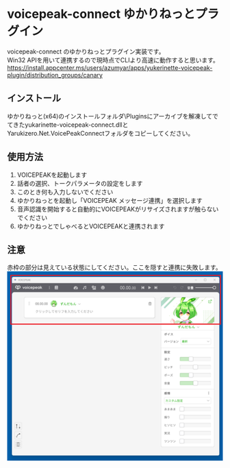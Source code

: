 # voicepeak-connect ゆかりねっとプラグイン

voicepeak-connect のゆかりねっとプラグイン実装です。  
Win32 APIを用いて連携するので現時点でCLIより高速に動作すると思います。  
https://install.appcenter.ms/users/azumyar/apps/yukerinette-voicepeak-plugin/distribution_groups/canary

## インストール
ゆかりねっと(x64)のインストールフォルダ\Pluginsにアーカイブを解凍してでてきたyukarinette-voicepeak-connect.dllとYarukizero.Net.VoicePeakConnectフォルダをコピーしてください。

## 使用方法
1. VOICEPEAKを起動します
2. 話者の選択、トークパラメータの設定をします
3. このとき何も入力しないでください
4. ゆかりねっとを起動し「VOICEPEAK メッセージ連携」を選択します
5. 音声認識を開始すると自動的にVOICEPEAKがリサイズされますが触らないでください
6. ゆかりねっとでしゃべるとVOICEPEAKと連携されます

## 注意
赤枠の部分は見えている状態にしてください。ここを隠すと連携に失敗します。
![注意](md-img/yukarinette01.png)
